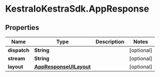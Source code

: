 # KestraIoKestraSdk.AppResponse

## Properties

Name | Type | Description | Notes
------------ | ------------- | ------------- | -------------
**dispatch** | **String** |  | [optional] 
**stream** | **String** |  | [optional] 
**layout** | [**AppResponseUILayout**](AppResponseUILayout.md) |  | [optional] 


